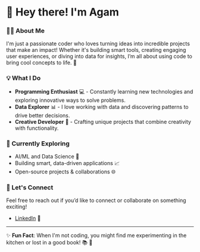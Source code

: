 # 👋 Hey there! I'm Agam

### 👨‍💻 About Me
I'm just a passionate coder who loves turning ideas into incredible projects that make an impact! Whether it's building smart tools, creating engaging user experiences, or diving into data for insights, I’m all about using code to bring cool concepts to life. 🚀

### 💡 What I Do
- **Programming Enthusiast** 💻 - Constantly learning new technologies and exploring innovative ways to solve problems.
- **Data Explorer** 📊 - I love working with data and discovering patterns to drive better decisions.
- **Creative Developer** 🌟 - Crafting unique projects that combine creativity with functionality.

### 🌱 Currently Exploring
- AI/ML and Data Science 🤖
- Building smart, data-driven applications 📈
- Open-source projects & collaborations 🌐

### 🤝 Let's Connect
Feel free to reach out if you’d like to connect or collaborate on something exciting!
- [LinkedIn](https://linkedin.com/in/agampandey) 🔗

---

✨ **Fun Fact**: When I'm not coding, you might find me experimenting in the kitchen or lost in a good book! 📚 🍲
